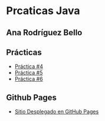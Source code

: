 # Prcaticas Java

## Ana Rodríguez Bello

## Prácticas
- [Práctica #4](/practica4.js)
- [Práctica #5](/practica5.js)
- [Práctica #6](/practica6.js)

## Github Pages
- [Sitio Desplegado en GitHub Pages](https://anarb29.github.io/PracticasJava/test.html)
